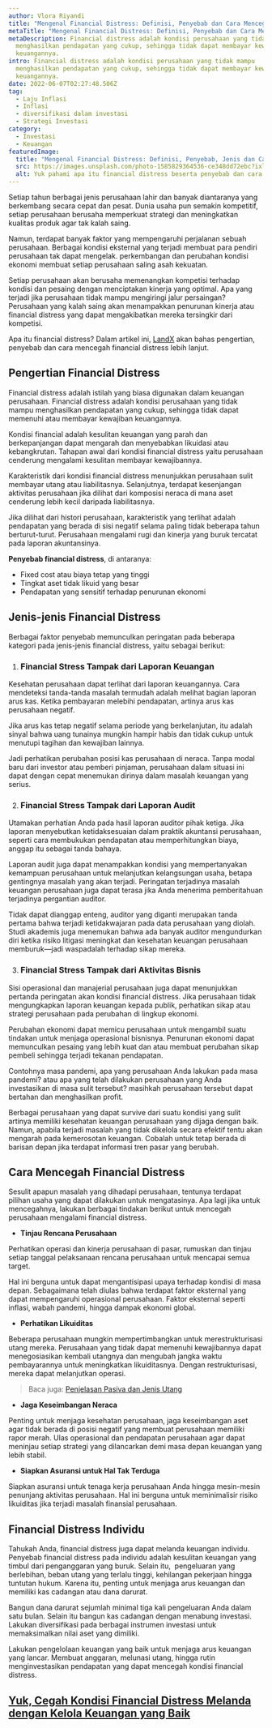 ```yaml
---
author: Vlora Riyandi
title: "Mengenal Financial Distress: Definisi, Penyebab dan Cara Mencegah"
metaTitle: "Mengenal Financial Distress: Definisi, Penyebab dan Cara Mencegah"
metaDescription: Financial distress adalah kondisi perusahaan yang tidak mampu
  menghasilkan pendapatan yang cukup, sehingga tidak dapat membayar kewajiban
  keuangannya.
intro: Financial distress adalah kondisi perusahaan yang tidak mampu
  menghasilkan pendapatan yang cukup, sehingga tidak dapat membayar kewajiban
  keuangannya.
date: 2022-06-07T02:27:48.506Z
tag:
  - Laju Inflasi
  - Inflasi
  - diversifikasi dalam investasi
  - Strategi Investasi
category:
  - Investasi
  - Keuangan
featuredImage:
  title: "Mengenal Financial Distress: Definisi, Penyebab, Jenis dan Cara Mencegah"
  src: https://images.unsplash.com/photo-1585829364536-ce348dd72ebc?ixlib=rb-1.2.1&ixid=MnwxMjA3fDB8MHxwaG90by1wYWdlfHx8fGVufDB8fHx8&auto=format&fit=crop&w=870&q=80
  alt: Yuk pahami apa itu financial distress beserta penyebab dan cara mengatasinya
---
```

Setiap tahun berbagai jenis perusahaan lahir dan banyak diantaranya yang berkembang secara cepat dan pesat. Dunia usaha pun semakin kompetitif, setiap perusahaan berusaha memperkuat strategi dan meningkatkan kualitas produk agar tak kalah saing.

Namun, terdapat banyak faktor yang mempengaruhi perjalanan sebuah perusahaan. Berbagai kondisi eksternal yang terjadi membuat para pendiri perusahaan tak dapat mengelak. perkembangan dan perubahan kondisi ekonomi membuat setiap perusahaan saling asah kekuatan.

Setiap perusahaan akan berusaha memenangkan kompetisi terhadap kondisi dan pesaing dengan menciptakan kinerja yang optimal. Apa yang terjadi jika perusahaan tidak mampu mengiringi jalur persaingan? Perusahaan yang kalah saing akan menampakkan penurunan kinerja atau financial distress yang dapat mengakibatkan mereka tersingkir dari kompetisi.

Apa itu financial distress? Dalam artikel ini, [LandX](https://landx.id/) akan bahas pengertian, penyebab dan cara mencegah financial distress lebih lanjut.

## Pengertian Financial Distress

Financial distress adalah istilah yang biasa digunakan dalam keuangan perusahaan. Financial distress adalah kondisi perusahaan yang tidak mampu menghasilkan pendapatan yang cukup, sehingga tidak dapat memenuhi atau membayar kewajiban keuangannya.

Kondisi financial adalah kesulitan keuangan yang parah dan berkepanjangan dapat mengarah dan menyebabkan likuidasi atau  kebangkrutan. Tahapan awal dari kondisi financial distress yaitu perusahaan cenderung mengalami kesulitan membayar kewajibannya.

Karakteristik dari kondisi financial distress menunjukkan perusahaan sulit membayar utang atau liabilitasnya. Selanjutnya, terdapat kesenjangan aktivitas perusahaan jika dilihat dari komposisi neraca di mana aset cenderung lebih kecil daripada liabilitasnya.

Jika dilihat dari histori perusahaan, karakteristik yang terlihat adalah pendapatan yang berada di sisi negatif selama paling tidak beberapa tahun berturut-turut. Perusahaan mengalami rugi dan kinerja yang buruk tercatat pada laporan akuntansinya.

**Penyebab financial distress**, di antaranya:

* Fixed cost atau biaya tetap yang tinggi
* Tingkat aset tidak likuid yang besar 
* Pendapatan yang sensitif terhadap penurunan ekonomi

## Jenis-jenis Financial Distress

Berbagai faktor penyebab memunculkan peringatan pada beberapa kategori pada jenis-jenis financial distress, yaitu sebagai berikut:

1. ### **Financial Stress Tampak dari Laporan Keuangan**

Kesehatan perusahaan dapat terlihat dari laporan keuangannya. Cara mendeteksi tanda-tanda masalah termudah adalah melihat bagian laporan arus kas. Ketika pembayaran melebihi pendapatan, artinya arus kas perusahaan negatif. 

Jika arus kas tetap negatif selama periode yang berkelanjutan, itu adalah sinyal bahwa uang tunainya mungkin hampir habis dan tidak cukup untuk menutupi tagihan dan kewajiban lainnya. 

Jadi perhatikan perubahan posisi kas perusahaan di neraca. Tanpa modal baru dari investor atau pemberi pinjaman, perusahaan dalam situasi ini dapat dengan cepat menemukan dirinya dalam masalah keuangan yang serius.

2. ### **Financial Stress Tampak dari Laporan Audit**

Utamakan perhatian Anda pada hasil laporan auditor pihak ketiga. Jika laporan menyebutkan ketidaksesuaian dalam praktik akuntansi perusahaan, seperti cara membukukan pendapatan atau memperhitungkan biaya, anggap itu sebagai tanda bahaya.

Laporan audit juga dapat menampakkan kondisi yang mempertanyakan kemampuan perusahaan untuk melanjutkan kelangsungan usaha, betapa gentingnya masalah yang akan terjadi. Peringatan terjadinya masalah keuangan perusahaan juga dapat terasa jika Anda menerima pemberitahuan terjadinya pergantian auditor.

Tidak dapat dianggap enteng, auditor yang diganti merupakan tanda pertama bahwa terjadi ketidakwajaran pada data perusahaan yang diolah. Studi akademis juga menemukan bahwa ada banyak auditor mengundurkan diri ketika risiko litigasi meningkat dan kesehatan keuangan perusahaan memburuk—jadi waspadalah terhadap sikap mereka.

3. ### Financial Stress Tampak dari Aktivitas Bisnis

Sisi operasional dan manajerial perusahaan juga dapat menunjukkan pertanda peringatan akan kondisi financial distress. Jika perusahaan tidak mengungkapkan laporan keuangan kepada publik, perhatikan sikap atau strategi perusahaan pada perubahan di lingkup ekonomi. 

Perubahan ekonomi dapat memicu perusahaan untuk mengambil suatu tindakan untuk menjaga operasional bisnisnya. Penurunan ekonomi dapat memunculkan pesaing yang lebih kuat dan atau membuat perubahan sikap pembeli sehingga terjadi tekanan pendapatan. 

Contohnya masa pandemi, apa yang perusahaan Anda lakukan pada masa pandemi? atau apa yang telah dilakukan perusahaan yang Anda investasikan di masa sulit tersebut? masihkah perusahaan tersebut dapat bertahan dan menghasilkan profit. 

Berbagai perusahaan yang dapat survive dari suatu kondisi yang sulit artinya memiliki kesehatan keuangan perusahaan yang dijaga dengan baik. Namun, apabila terjadi masalah yang tidak dikelola secara efektif tentu akan mengarah pada kemerosotan keuangan. Cobalah untuk tetap berada di barisan depan jika terdapat informasi tren pasar yang berubah.

## Cara Mencegah Financial Distress

Sesulit apapun masalah yang dihadapi perusahaan, tentunya terdapat pilihan usaha yang dapat dilakukan untuk mengatasinya. Apa lagi jika untuk mencegahnya, lakukan berbagai tindakan berikut untuk mencegah perusahaan mengalami financial distress.

* **Tinjau Rencana Perusahaan**

Perhatikan operasi dan kinerja perusahaan di pasar, rumuskan dan tinjau setiap tanggal pelaksanaan rencana perusahaan untuk mencapai semua target.

Hal ini berguna untuk dapat mengantisipasi upaya terhadap kondisi di masa depan. Sebagaimana telah diulas bahwa terdapat faktor eksternal yang dapat mempengaruhi operasional perusahaan. Faktor eksternal seperti inflasi, wabah pandemi, hingga dampak ekonomi global.

* **Perhatikan Likuiditas** 

Beberapa perusahaan mungkin mempertimbangkan untuk merestrukturisasi utang mereka. Perusahaan yang tidak dapat memenuhi kewajibannya dapat menegosiasikan kembali utangnya dan mengubah jangka waktu pembayarannya untuk meningkatkan likuiditasnya. Dengan restrukturisasi, mereka dapat melanjutkan operasi.

> Baca juga: [Penjelasan Pasiva dan Jenis Utang](https://landx.id/blog/pasiva-adalah-utang-ini-penjelasan-lengkapnya/?utm_source=artikel&utm_medium=blog&utm_campaign=financialdistress)

* **Jaga Keseimbangan Neraca**

Penting untuk menjaga kesehatan perusahaan, jaga keseimbangan aset agar tidak berada di posisi negatif yang membuat perusahaan memiliki rapor merah. Ulas operasional dan pendapatan perusahaan agar dapat meninjau setiap strategi yang dilancarkan demi masa depan keuangan yang lebih stabil.

* **Siapkan Asuransi untuk Hal Tak Terduga**

Siapkan asuransi untuk tenaga kerja perusahaan Anda hingga mesin-mesin penunjang aktivitas perusahaan. Hal ini berguna untuk meminimalisir risiko likuiditas jika terjadi masalah finansial perusahaan.

## Financial Distress Individu

Tahukah Anda, financial distress juga dapat melanda keuangan individu. Penyebab financial distress pada individu adalah kesulitan keuangan yang timbul dari penganggaran yang buruk. Selain itu,  pengeluaran yang berlebihan, beban utang yang terlalu tinggi, kehilangan pekerjaan hingga tuntutan hukum. Karena itu, penting untuk menjaga arus keuangan dan memiliki kas cadangan atau dana darurat.

Bangun dana darurat sejumlah minimal tiga kali pengeluaran Anda dalam satu bulan. Selain itu bangun kas cadangan dengan menabung investasi. Lakukan diversifikasi pada berbagai instrumen investasi untuk memaksimalkan nilai aset yang dimiliki.

Lakukan pengelolaan keuangan yang baik untuk menjaga arus keuangan yang lancar. Membuat anggaran, melunasi utang, hingga rutin menginvestasikan pendapatan yang dapat mencegah kondisi financial distress.

## [Yuk, Cegah Kondisi Financial Distress Melanda dengan Kelola Keuangan yang Baik](https://landx.id/)